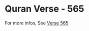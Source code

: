 # Quran Verse - 565 

For more infos, See [Verse 565](https://www.quranbookk.com/quran/search?q=565)